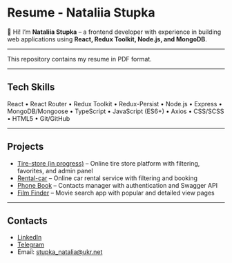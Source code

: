 # Resume - Nataliia Stupka

👋 Hi! I’m **Nataliia Stupka** – a frontend developer with experience in building web applications using **React, Redux Toolkit, Node.js, and MongoDB**.

---

This repository contains my resume in PDF format.

---

## Tech Skills

React • React Router • Redux Toolkit • Redux-Persist • Node.js • Express • MongoDB/Mongoose • TypeScript • JavaScript (ES6+) • Axios • CSS/SCSS • HTML5 • Git/GitHub

---

## Projects

- [Tire-store (in progress)](https://github.com/NataliaStupka/tire-store-client) – Online tire store platform with filtering, favorites, and admin panel
- [Rental-car](https://github.com/NataliaStupka/car-rental) – Online car rental service with filtering and booking
- [Phone Book](https://github.com/NataliaStupka/Phone-Book) – Contacts manager with authentication and Swagger API
- [Film Finder](https://github.com/NataliaStupka/goit-react-hw-05) – Movie search app with popular and detailed view pages

---

## Contacts

- [LinkedIn](https://www.linkedin.com/in/nataliia-stupka-25b4a3227/)
- [Telegram](https://t.me/Nataliia_Stupka)
- Email: stupka_natalia@ukr.net
